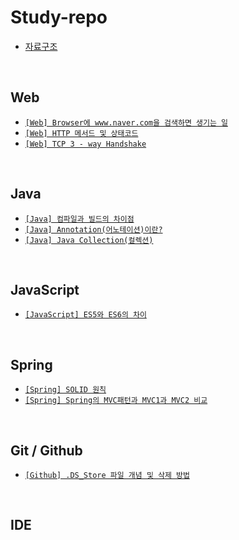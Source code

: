 # Study-repo
- [자료구조](https://github.com/Hyeon-moGu/Study-repo/blob/main/Data%20Structure/Data%20Structure.md)

<br>

## Web

  - [`[Web] Browser에 www.naver.com을 검색하면 생기는 일`](https://github.com/Hyeon-moGu/Study-repo/issues/1)
  - [`[Web] HTTP 메서드 및 상태코드`](https://github.com/Hyeon-moGu/Study-repo/issues/2)
  - [`[Web] TCP 3 - way Handshake`](https://github.com/Hyeon-moGu/Study-repo/issues/5)
  
<br>

## Java

  - [`[Java] 컴파일과 빌드의 차이점`](https://github.com/Hyeon-moGu/Study-repo/issues/3)
  - [`[Java] Annotation(어노테이션)이란?`](https://github.com/Hyeon-moGu/Study-repo/issues/6)
  - [`[Java] Java Collection(컬렉션)`](https://github.com/Hyeon-moGu/Study-repo/issues/7)
  
<br>

## JavaScript

  - [`[JavaScript] ES5와 ES6의 차이`](https://github.com/Hyeon-moGu/Study-repo/issues/4)

<br>

## Spring

  - [`[Spring] SOLID 원칙`](https://github.com/Hyeon-moGu/Study-repo/issues/10)
  - [`[Spring] Spring의 MVC패턴과 MVC1과 MVC2 비교`](https://github.com/Hyeon-moGu/Study-repo/issues/8)

<br>

## Git / Github

  - [`[Github] .DS_Store 파일 개념 및 삭제 방법`](https://github.com/Hyeon-moGu/Study-repo/issues/9)
  
<br>

## IDE


